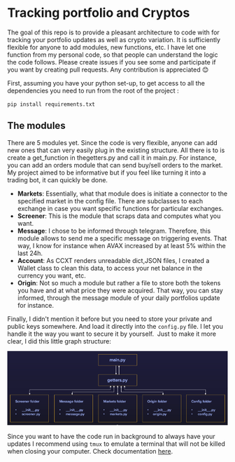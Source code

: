 # Tracking portfolio and Cryptos

The goal of this repo is to provide a pleasant architecture to code with for tracking your portfolio updates as well as crypto variation.
It is sufficiently flexible for anyone to add modules, new functions, etc. I have let one function from my personal code, so that people can understand the logic the code follows.
Please create issues if you see some and participate if you want by creating pull requests. Any contribution is appreciated :blush: 

First, assuming you have your python set-up, to get access to all the dependencies you need to run from the root of the project :
```
pip install requirements.txt
```

## The modules

There are 5 modules yet. Since the code is very flexible, anyone can add new ones that can very easily plug in the existing structure. All there is to is create a get_function in thegetters.py and call it in main.py. For instance, you can add an orders module that can send buy/sell orders to the market. My project aimed to be informative but if you feel like turning it into a trading bot, it can quickly be done.

- **Markets**: Essentially, what that module does is initiate a connector to the specified market in the config file. There are subclasses to each exchange in case you want specific functions for particular exchanges. 
- **Screener**: This is the module that scraps data and computes what you want.
- **Message**: I chose to be informed through telegram. Therefore, this module allows to send me a specific message on triggering events. That way, I know for instance when AVAX increased by at least 5% within the last 24h. 
- **Account**: As CCXT renders unreadable dict,JSON files, I created a Wallet class to clean this data, to access your net balance in the currency you want, etc. 
- **Origin**: Not so much a module but rather a file to store both the tokens you have and at what price they were acquired. That way, you can stay informed, through the message module of your daily portfolios update for instance.

Finally, I didn't mention it before but you need to store your private and public keys somewhere. And load it directly into the `config.py` file. I let you handle it the way you want to secure it by yourself. 
Just to make it more clear, I did this little graph structure:

![](content/archi.png)

Since you want to have the code run in background to always have your updates I recommend using `tmux` to emulate a terminal that will not be killed when closing your computer.
Check documentation [here](https://www.hamvocke.com/blog/a-quick-and-easy-guide-to-tmux/).